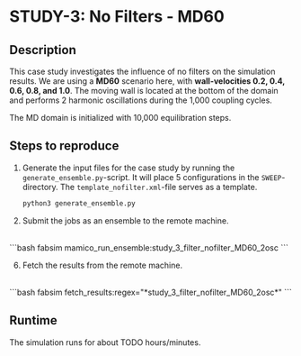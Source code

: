 # STUDY-3: No Filters - MD60


## Description
This case study investigates the influence of no filters on the simulation results.
We are using a **MD60** scenario here, with **wall-velocities 0.2, 0.4, 0.6, 0.8, and 1.0**.
The moving wall is located at the bottom of the domain and performs 2 harmonic oscillations during the 1,000 coupling cycles.

The MD domain is initialized with 10,000 equilibration steps.


## Steps to reproduce

1. Generate the input files for the case study by running the `generate_ensemble.py`-script.
It will place 5 configurations in the `SWEEP`-directory.
The `template_nofilter.xml`-file serves as a template.

    ```bash
    python3 generate_ensemble.py
    ```

5. Submit the jobs as an ensemble to the remote machine.
<br>
    ```bash
    fabsim <remote-machine> mamico_run_ensemble:study_3_filter_nofilter_MD60_2osc
    ```

6. Fetch the results from the remote machine.
<br>
    ```bash
    fabsim <remote-machine> fetch_results:regex="*study_3_filter_nofilter_MD60_2osc*"
    ```


## Runtime

The simulation runs for about TODO hours/minutes.
